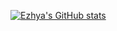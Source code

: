 [![Ezhya's GitHub stats](https://github-readme-stats.vercel.app/api?username=allaezhya)](https://github.com/allaezhya/github-readme-stats)
